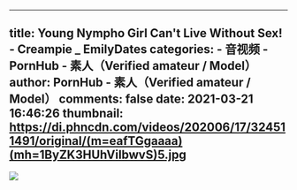 
---
title: Young Nympho Girl Can't Live Without Sex! - Creampie _ EmilyDates
categories: 
    - 音视频
    - PornHub - 素人（Verified amateur / Model）
author: PornHub - 素人（Verified amateur / Model）
comments: false
date: 2021-03-21 16:46:26
thumbnail: https://di.phncdn.com/videos/202006/17/324511491/original/(m=eafTGgaaaa)(mh=1ByZK3HUhViIbwvS)5.jpg
---

<div>   
<img src="https://di.phncdn.com/videos/202006/17/324511491/original/(m=eafTGgaaaa)(mh=1ByZK3HUhViIbwvS)5.jpg" referrerpolicy="no-referrer">  
</div>
            